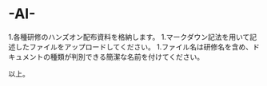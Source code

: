 # -AI-
1.各種研修のハンズオン配布資料を格納します。
1.マークダウン記法を用いて記述したファイルをアップロードしてください。
1.ファイル名は研修名を含め、ドキュメントの種類が判別できる簡潔な名前を付けてください。

以上。
